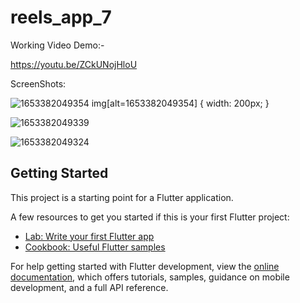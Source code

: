 # reels_app_7

Working Video Demo:-

https://youtu.be/ZCkUNojHloU


ScreenShots:

![1653382049354](https://user-images.githubusercontent.com/58290134/169991048-48b393ec-6278-4731-89f9-1fd2fa86bea2.jpg)
img[alt=1653382049354] { width: 200px; }


![1653382049339](https://user-images.githubusercontent.com/58290134/169991085-fa9c9d61-8b8d-47e0-b13b-0522fa9f6e4f.jpg)


![1653382049324](https://user-images.githubusercontent.com/58290134/169991113-65c7b1ca-26bd-4e45-a69b-df53a0d00195.jpg)


## Getting Started

This project is a starting point for a Flutter application.

A few resources to get you started if this is your first Flutter project:

- [Lab: Write your first Flutter app](https://docs.flutter.dev/get-started/codelab)
- [Cookbook: Useful Flutter samples](https://docs.flutter.dev/cookbook)

For help getting started with Flutter development, view the
[online documentation](https://docs.flutter.dev/), which offers tutorials,
samples, guidance on mobile development, and a full API reference.
